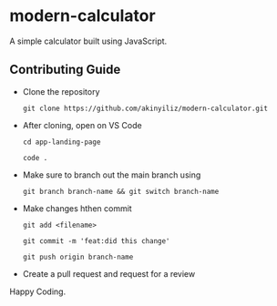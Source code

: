 # modern-calculator

A simple calculator built using JavaScript.

## Contributing Guide

- Clone the repository

  `git clone https://github.com/akinyiliz/modern-calculator.git`

- After cloning, open on VS Code

  `cd app-landing-page`

  `code .`

- Make sure to branch out the main branch using

  `git branch branch-name && git switch branch-name`

- Make changes hthen commit

  `git add <filename>`

  `git commit -m 'feat:did this change'`

  `git push origin branch-name`

- Create a pull request and request for a review

Happy Coding.
